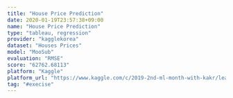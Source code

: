 ```yaml
---
title: "House Price Prediction"
date: 2020-01-19T23:57:38+09:00
name: "House Price Prediction"
type: "tableau, regression"
provider: "kagglekorea"
dataset: "Houses Prices"
model: "MooSub"
evaluation: "RMSE"
score: "62762.68113"
platform: "Kaggle"
platform_url: "https://www.kaggle.com/c/2019-2nd-ml-month-with-kakr/leaderboard"
tag: "#execise"
---
```

